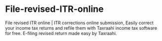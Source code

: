 # File-revised-ITR-online
File revised ITR online | ITR corrections online submission, Easily correct your income tax returns and refile them with Taxraahi income tax software for free. E-filing revised return made easy by Taxraahi.
